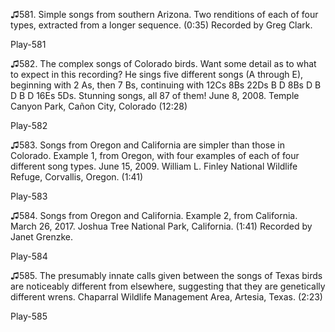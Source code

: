 ♫581. Simple songs from southern Arizona. Two renditions of each of four
types, extracted from a longer sequence. (0:35) Recorded by Greg Clark.

Play-581

♫582. The complex songs of Colorado birds. Want some detail as to what
to expect in this recording? He sings five different songs (A through
E), beginning with 2 As, then 7 Bs, continuing with 12Cs 8Bs 22Ds B D
8Bs D B D B D 16Es 5Ds. Stunning songs, all 87 of them! June 8, 2008.
Temple Canyon Park, Cañon City, Colorado (12:28)

Play-582

♫583. Songs from Oregon and California are simpler than those in
Colorado. Example 1, from Oregon, with four examples of each of four
different song types. June 15, 2009. William L. Finley National Wildlife
Refuge, Corvallis, Oregon. (1:41)

Play-583

♫584. Songs from Oregon and California. Example 2, from California.
March 26, 2017. Joshua Tree National Park, California. (1:41) Recorded
by Janet Grenzke.

Play-584

♫585. The presumably innate calls given between the songs of Texas birds
are noticeably different from elsewhere, suggesting that they are
genetically different wrens. Chaparral Wildlife Management Area,
Artesia, Texas. (2:23)

Play-585
